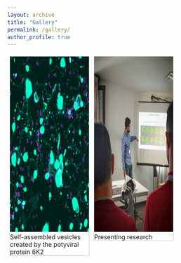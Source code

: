 ```yaml
---
layout: archive
title: "Gallery"
permalink: /gallery/
author_profile: true
---
```


<html>
<head>
<style>
div.gallery {
  margin: 5px;
  border: 1px solid #ccc;
  float: left;
  width: 180px;
}

div.gallery:hover {
  border: 1px solid #777;
}

div.gallery img {
  width: 100%;
  height: auto;
}

div.desc {
  padding: 15px;
  text-align: center;
}
</style>
</head>
<body>

<div class="gallery">
  <a target="_blank" href="img_5terre.jpg">
    <img src="/images/6k2.png" alt="6K2" width="600" height="400">
  </a>
  <div class="desc">Self-assembled vesicles created by the potyviral protein 6K2</div>
</div>

<div class="gallery">
  <a target="_blank" href="img_forest.jpg">
    <img src="/images/populations.jpg" alt="presenting" width="600" height="400">
  </a>
  <div class="desc">Presenting research</div>
</div>

</body>
</html>

